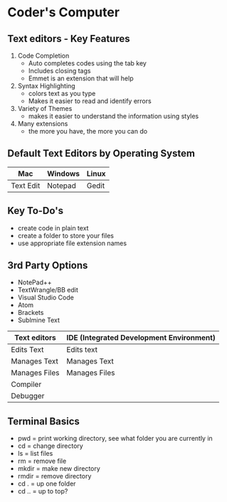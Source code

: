 # Coder's Computer

## Text editors - Key Features
1. Code Completion
    * Auto completes codes using the tab key
    * Includes closing tags
    * Emmet is an extension that will help
2. Syntax Highlighting
    * colors text as you type
    * Makes it easier to read and identify errors
3. Variety of Themes
    * makes it easier to understand the information using styles
4. Many extensions
    * the more you have, the more you can do

## Default Text Editors by Operating System

Mac | Windows | Linux
----|---------|------
Text Edit | Notepad | Gedit

## Key To-Do's
  - create code in plain text
  - create a folder to store your files
  - use appropriate file extension names

## 3rd Party Options
  - NotePad++
  - TextWrangle/BB edit
  - Visual Studio Code
  - Atom
  - Brackets
  - Sublmine Text

Text editors | IDE (Integrated Development Environment)
-------------|----
Edits Text | Edits text
Manages Text | Manages Text
Manages Files | Manages Files
 | Compiler
 | Debugger
 
 ## Terminal Basics
  - pwd = print working directory, see what folder you are currently in
  - cd = change directory
  - ls = list files
  - rm = remove file
  - mkdir = make new directory
  - rmdir = remove directory
  - cd . = up one folder
  - cd .. = up to top?